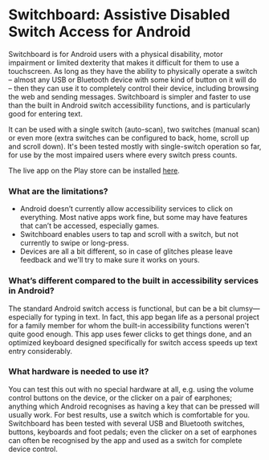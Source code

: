 # Switchboard: Assistive Disabled Switch Access for Android

Switchboard is for Android users with a physical disability, motor impairment or limited dexterity that makes it difficult for them to use a touchscreen. As long as they have the ability to physically operate a switch – almost any USB or Bluetooth device with some kind of button on it will do – then they can use it to completely control their device, including browsing the web and sending messages. Switchboard is simpler and faster to use than the built in Android switch accessibility functions, and is particularly good for entering text.

It can be used with a single switch (auto-scan), two switches (manual scan) or even more (extra switches can be configured to back, home, scroll up and scroll down). It's been tested mostly with single-switch operation so far, for use by the most impaired users where every switch press counts.

The live app on the Play store can be installed [here](https://play.google.com/store/apps/details?id=ug.air.switchaccess&hl=en).

### What are the limitations?

* Android doesn’t currently allow accessibility services to click on everything. Most native apps work fine, but some may have features that can’t be accessed, especially games.
* Switchboard enables users to tap and scroll with a switch, but not currently to swipe or long-press.
* Devices are all a bit different, so in case of glitches please leave feedback and we'll try to make sure it works on yours.

### What’s different compared to the built in accessibility services in Android?

The standard Android switch access is functional, but can be a bit clumsy—especially for typing in text. In fact, this app began life as a personal project for a family member for whom the built-in accessibility functions weren't quite good enough. This app uses fewer clicks to get things done, and an optimized keyboard designed specifically for switch access speeds up text entry considerably.

### What hardware is needed to use it?

You can test this out with no special hardware at all, e.g. using the volume control buttons on the device, or the clicker on a pair of earphones; anything which Android recognises as having a key that can be pressed will usually work. For best results, use a switch which is comfortable for you. Switchboard has been tested with several USB and Bluetooth switches, buttons, keyboards and foot pedals; even the clicker on a set of earphones can often be recognised by the app and used as a switch for complete device control.
